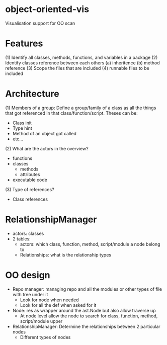 # object-oriented-vis
Visualisation support for OO scan 


# Features 
(1) Identify all classes, methods, functions, and variables in a package 
(2) Identify classes reference between each others
    (a) inheritence 
    (b) method reference
(3) Scope the files that are included 
(4) runnable files to be included


# Architecture 
(1) Members of a group:
Define a group/family of a class as all the things that got referenced in that class/function/script. Theses can be:
- Class init 
- Type hint
- Method of an object got called 
- etc...

(2) What are the actors in the overview?
- functions 
- classes 
    - methods 
    - attributes
- executable code

(3) Type of references?
- Class references


# RelationshipManager 
- actors: classes 
- 2 tables:
    - actors: which class, function, method, script/module a node belong to 
    - Relationships: what is the relationship types


# OO design
- Repo manager: managing repo and all the modules or other types of file with tree under it 
    - Look for node when needed 
    - Look for all the def when asked for it 
- Node: res as wrapper around the ast.Node but also allow traverse up     
    - At node level allow the node to search for class, function, method, script/module upper 
- RelationshipManager: Determine the relationships between 2 particular nodes 
    - Different types of nodes

